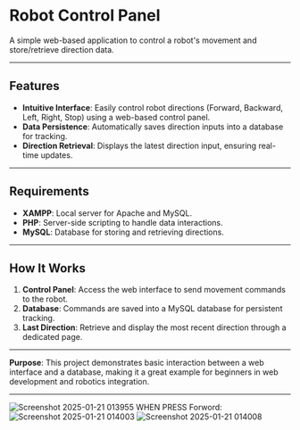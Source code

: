 # Robot Control Panel

A simple web-based application to control a robot's movement and store/retrieve direction data.

---

## Features
- **Intuitive Interface**: Easily control robot directions (Forward, Backward, Left, Right, Stop) using a web-based control panel.
- **Data Persistence**: Automatically saves direction inputs into a database for tracking.
- **Direction Retrieval**: Displays the latest direction input, ensuring real-time updates.

---

## Requirements
- **XAMPP**: Local server for Apache and MySQL.
- **PHP**: Server-side scripting to handle data interactions.
- **MySQL**: Database for storing and retrieving directions.

---

## How It Works
1. **Control Panel**: Access the web interface to send movement commands to the robot.
2. **Database**: Commands are saved into a MySQL database for persistent tracking.
3. **Last Direction**: Retrieve and display the most recent direction through a dedicated page.

---

**Purpose**: This project demonstrates basic interaction between a web interface and a database, making it a great example for beginners in web development and robotics integration.

---

![Screenshot 2025-01-21 013955](https://github.com/user-attachments/assets/eecaaa04-742b-414e-8ad4-0d3e2f0d0931)
WHEN PRESS Forword:
![Screenshot 2025-01-21 014003](https://github.com/user-attachments/assets/e36c481e-ce5c-4f67-9cb7-1cbcf3f23b45)
![Screenshot 2025-01-21 014008](https://github.com/user-attachments/assets/64eb1469-15d1-4422-9a38-9d206af1c991)


